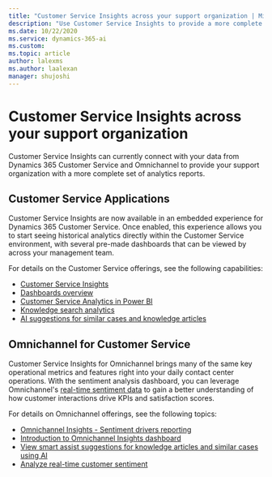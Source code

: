 ```yaml
---
title: "Customer Service Insights across your support organization | MicrosoftDocs"
description: "Use Customer Service Insights to provide a more complete set of analytic reports for your support organization."
ms.date: 10/22/2020
ms.service: dynamics-365-ai
ms.custom: 
ms.topic: article
author: lalexms
ms.author: laalexan
manager: shujoshi 
---
```


# Customer Service Insights across your support organization

Customer Service Insights can currently connect with your data from Dynamics 365 Customer Service and Omnichannel to provide your support organization with a more complete set of analytics reports.

## Customer Service Applications 

Customer Service Insights are now available in an embedded experience for Dynamics 365 Customer Service. Once enabled, this experience allows you to start seeing historical analytics directly within the Customer Service environment, with several pre-made dashboards that can be viewed by across your management team.  

For details on the Customer Service offerings, see the following capabilities: 

- [Customer Service Insights](https://docs.microsoft.com/dynamics365/customer-service/introduction-customer-service-analytics)
- [Dashboards overview](https://docs.microsoft.com/dynamics365/customer-service/customer-service-analytics-insights-csh)
- [Customer Service Analytics in Power BI ]( https://docs.microsoft.com/dynamics365/customer-service/customer-service-analytics)
- [Knowledge search analytics](https://docs.microsoft.com/dynamics365/customer-service/knowledge-search-analytics-cs)
- [AI suggestions for similar cases and knowledge articles](https://docs.microsoft.com/dynamics365/customer-service/csw-enable-ai-suggested-cases-knowledge-articles)

## Omnichannel for Customer Service

Customer Service Insights for Omnichannel brings many of the same key operational metrics and features right into your daily contact center operations. With the sentiment analysis dashboard, you can leverage Omnichannel's [real-time sentiment data](https://docs.microsoft.com/dynamics365/omnichannel/administrator/enable-sentiment-analysis#preview-sentiment-drivers-reporting) to gain a better understanding of how customer interactions drive KPIs and satisfaction scores. 

For details on Omnichannel offerings, see the following topics:

- [Omnichannel Insights - Sentiment drivers reporting](https://docs.microsoft.com/dynamics365/omnichannel/supervisor/omnichannel-insights-dashboard#preview-omnichannelinsightssentiment-drivers-reporting)
- [Introduction to Omnichannel Insights dashboard](https://docs.microsoft.com/dynamics365/omnichannel/supervisor/intro-dynamics-365-omnichannel-insights-dashboard)
- [View smart assist suggestions for knowledge articles and similar cases using AI](https://docs.microsoft.com/dynamics365/omnichannel/agent/agent-oc/oc-view-ai-suggested-cases-articles)
- [Analyze real-time customer sentiment](https://docs.microsoft.com/dynamics365/omnichannel/administrator/enable-sentiment-analysis) 
